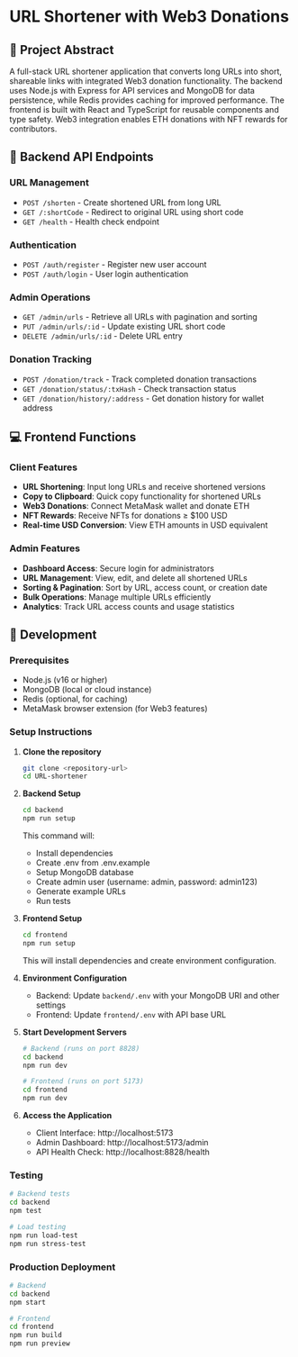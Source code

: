 # URL Shortener with Web3 Donations

## 🎯 Project Abstract

A full-stack URL shortener application that converts long URLs into short, shareable links with integrated Web3 donation functionality. The backend uses Node.js with Express for API services and MongoDB for data persistence, while Redis provides caching for improved performance. The frontend is built with React and TypeScript for reusable components and type safety. Web3 integration enables ETH donations with NFT rewards for contributors.

## 🔗 Backend API Endpoints

### URL Management
- `POST /shorten` - Create shortened URL from long URL
- `GET /:shortCode` - Redirect to original URL using short code
- `GET /health` - Health check endpoint

### Authentication
- `POST /auth/register` - Register new user account
- `POST /auth/login` - User login authentication

### Admin Operations
- `GET /admin/urls` - Retrieve all URLs with pagination and sorting
- `PUT /admin/urls/:id` - Update existing URL short code
- `DELETE /admin/urls/:id` - Delete URL entry

### Donation Tracking
- `POST /donation/track` - Track completed donation transactions
- `GET /donation/status/:txHash` - Check transaction status
- `GET /donation/history/:address` - Get donation history for wallet address

## 💻 Frontend Functions

### Client Features
- **URL Shortening**: Input long URLs and receive shortened versions
- **Copy to Clipboard**: Quick copy functionality for shortened URLs
- **Web3 Donations**: Connect MetaMask wallet and donate ETH
- **NFT Rewards**: Receive NFTs for donations ≥ $100 USD
- **Real-time USD Conversion**: View ETH amounts in USD equivalent

### Admin Features
- **Dashboard Access**: Secure login for administrators
- **URL Management**: View, edit, and delete all shortened URLs
- **Sorting & Pagination**: Sort by URL, access count, or creation date
- **Bulk Operations**: Manage multiple URLs efficiently
- **Analytics**: Track URL access counts and usage statistics

## 🚀 Development

### Prerequisites
- Node.js (v16 or higher)
- MongoDB (local or cloud instance)
- Redis (optional, for caching)
- MetaMask browser extension (for Web3 features)

### Setup Instructions

1. **Clone the repository**
   ```bash
   git clone <repository-url>
   cd URL-shortener
   ```

2. **Backend Setup**
   ```bash
   cd backend
   npm run setup
   ```
   This command will:
   - Install dependencies
   - Create .env from .env.example
   - Setup MongoDB database
   - Create admin user (username: admin, password: admin123)
   - Generate example URLs
   - Run tests

3. **Frontend Setup**
   ```bash
   cd frontend
   npm run setup
   ```
   This will install dependencies and create environment configuration.

4. **Environment Configuration**
   - Backend: Update `backend/.env` with your MongoDB URI and other settings
   - Frontend: Update `frontend/.env` with API base URL

5. **Start Development Servers**
   ```bash
   # Backend (runs on port 8828)
   cd backend
   npm run dev
   
   # Frontend (runs on port 5173)
   cd frontend
   npm run dev
   ```

6. **Access the Application**
   - Client Interface: http://localhost:5173
   - Admin Dashboard: http://localhost:5173/admin
   - API Health Check: http://localhost:8828/health

### Testing
```bash
# Backend tests
cd backend
npm test

# Load testing
npm run load-test
npm run stress-test
```

### Production Deployment
```bash
# Backend
cd backend
npm start

# Frontend
cd frontend
npm run build
npm run preview
```